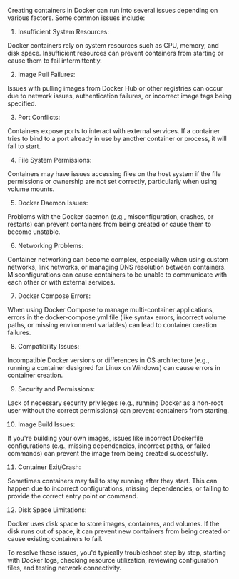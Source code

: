 
Creating containers in Docker can run into several issues depending on various factors. Some common issues include:

1. Insufficient System Resources:

Docker containers rely on system resources such as CPU, memory, and disk space. Insufficient resources can prevent containers from starting or cause them to fail intermittently.



2. Image Pull Failures:

Issues with pulling images from Docker Hub or other registries can occur due to network issues, authentication failures, or incorrect image tags being specified.



3. Port Conflicts:

Containers expose ports to interact with external services. If a container tries to bind to a port already in use by another container or process, it will fail to start.



4. File System Permissions:

Containers may have issues accessing files on the host system if the file permissions or ownership are not set correctly, particularly when using volume mounts.



5. Docker Daemon Issues:

Problems with the Docker daemon (e.g., misconfiguration, crashes, or restarts) can prevent containers from being created or cause them to become unstable.



6. Networking Problems:

Container networking can become complex, especially when using custom networks, link networks, or managing DNS resolution between containers. Misconfigurations can cause containers to be unable to communicate with each other or with external services.



7. Docker Compose Errors:

When using Docker Compose to manage multi-container applications, errors in the docker-compose.yml file (like syntax errors, incorrect volume paths, or missing environment variables) can lead to container creation failures.



8. Compatibility Issues:

Incompatible Docker versions or differences in OS architecture (e.g., running a container designed for Linux on Windows) can cause errors in container creation.



9. Security and Permissions:

Lack of necessary security privileges (e.g., running Docker as a non-root user without the correct permissions) can prevent containers from starting.



10. Image Build Issues:



If you're building your own images, issues like incorrect Dockerfile configurations (e.g., missing dependencies, incorrect paths, or failed commands) can prevent the image from being created successfully.


11. Container Exit/Crash:



Sometimes containers may fail to stay running after they start. This can happen due to incorrect configurations, missing dependencies, or failing to provide the correct entry point or command.


12. Disk Space Limitations:



Docker uses disk space to store images, containers, and volumes. If the disk runs out of space, it can prevent new containers from being created or cause existing containers to fail.


To resolve these issues, you'd typically troubleshoot step by step, starting with Docker logs, checking resource utilization, reviewing configuration files, and testing network connectivity.
